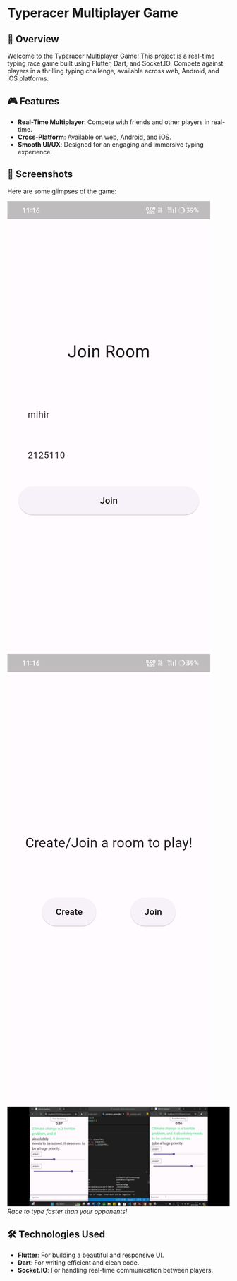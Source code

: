 # Typeracer Multiplayer Game

## 🚀 Overview

Welcome to the Typeracer Multiplayer Game! This project is a real-time typing race game built using Flutter, Dart, and Socket.IO. Compete against players in a thrilling typing challenge, available across web, Android, and iOS platforms.


## 🎮 Features

- **Real-Time Multiplayer**: Compete with friends and other players in real-time.
- **Cross-Platform**: Available on web, Android, and iOS.
- **Smooth UI/UX**: Designed for an engaging and immersive typing experience.

## 📸 Screenshots

Here are some glimpses of the game:

![Typeracer Screenshot](images/img1.jpeg)
![Typeracer Screenshot](images/img2.jpeg)
![Typeracer Screenshot](images/img3.jpeg)
*Race to type faster than your opponents!*

## 🛠️ Technologies Used

- **Flutter**: For building a beautiful and responsive UI.
- **Dart**: For writing efficient and clean code.
- **Socket.IO**: For handling real-time communication between players.


